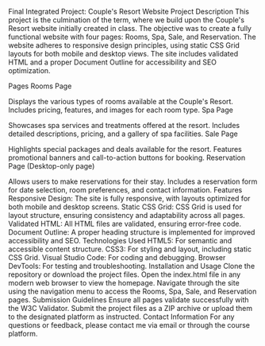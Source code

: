 Final Integrated Project: Couple's Resort Website
Project Description
This project is the culmination of the term, where we build upon the Couple's Resort website initially created in class. The objective was to create a fully functional website with four pages: Rooms, Spa, Sale, and Reservation. The website adheres to responsive design principles, using static CSS Grid layouts for both mobile and desktop views. The site includes validated HTML and a proper Document Outline for accessibility and SEO optimization.

Pages
Rooms Page

Displays the various types of rooms available at the Couple's Resort.
Includes pricing, features, and images for each room type.
Spa Page

Showcases spa services and treatments offered at the resort.
Includes detailed descriptions, pricing, and a gallery of spa facilities.
Sale Page

Highlights special packages and deals available for the resort.
Features promotional banners and call-to-action buttons for booking.
Reservation Page (Desktop-only page)

Allows users to make reservations for their stay.
Includes a reservation form for date selection, room preferences, and contact information.
Features
Responsive Design: The site is fully responsive, with layouts optimized for both mobile and desktop screens.
Static CSS Grid: CSS Grid is used for layout structure, ensuring consistency and adaptability across all pages.
Validated HTML: All HTML files are validated, ensuring error-free code.
Document Outline: A proper heading structure is implemented for improved accessibility and SEO.
Technologies Used
HTML5: For semantic and accessible content structure.
CSS3: For styling and layout, including static CSS Grid.
Visual Studio Code: For coding and debugging.
Browser DevTools: For testing and troubleshooting.
Installation and Usage
Clone the repository or download the project files.
Open the index.html file in any modern web browser to view the homepage.
Navigate through the site using the navigation menu to access the Rooms, Spa, Sale, and Reservation pages.
Submission Guidelines
Ensure all pages validate successfully with the W3C Validator.
Submit the project files as a ZIP archive or upload them to the designated platform as instructed.
Contact Information
For any questions or feedback, please contact me via email or through the course platform.

